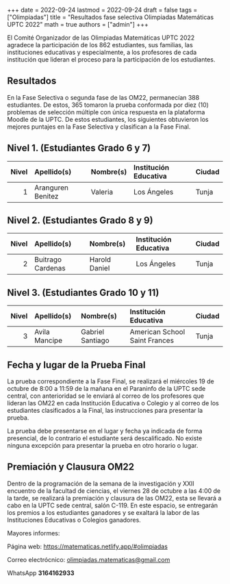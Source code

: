+++
date      = 2022-09-24
lastmod   = 2022-09-24
draft     = false
tags      = ["Olimpiadas"]
title     = "Resultados fase selectiva Olimpiadas Matemáticas UPTC 2022"
math      = true
authors   = ["admin"]
+++

El Comité Organizador de las Olimpiadas Matemáticas UPTC 2022 agradece la participación de los 862 estudiantes, sus familias, las instituciones educativas y especialmente, a los profesores de cada institución que lideran el proceso para la participación de los estudiantes.

## Resultados

En la Fase Selectiva o segunda fase de las OM22, permanecían 388 estudiantes. De estos, 365 tomaron la prueba conformada por diez (10) problemas de selección múltiple con única respuesta en la plataforma Moodle de la UPTC. De estos estudiantes, los siguientes obtuvieron los mejores puntajes en la Fase Selectiva y clasifican a la Fase Final. 

## Nivel 1. (Estudiantes Grado 6 y 7)


| Nivel|Apellido(s)           |Nombre(s)              |Institución Educativa            | Ciudad  |
|-----:|:---------------------|:----------------------|:--------------------------------|:--------|
|1     |Aranguren Benitez     |Valeria              |Los Ángeles                             |Tunja        |



## Nivel 2. (Estudiantes Grado 8 y 9)

| Nivel|Apellido(s)           |Nombre(s)              |Institución Educativa            | Ciudad |
|-----:|:---------------------|:----------------------|:--------------------------------|:--------------|
|2     |Buitrago Cardenas     |Harold Daniel        |Los Ángeles                             |Tunja        |

## Nivel 3. (Estudiantes Grado 10 y 11)

| Nivel|Apellido(s)           |Nombre(s)              |Institución Educativa            | Ciudad |
|-----:|:---------------------|:----------------------|:--------------------------------|:------------|
|3     |Avila Mancipe         |Gabriel Santiago     |American School Saint Frances           |Tunja        |


## Fecha y lugar de la Prueba Final

La prueba correspondiente a la Fase Final, se realizará el miércoles 19 de octubre de 8:00 a 11:59 de la mañana en el Paraninfo de la UPTC sede central, con anterioridad se le enviará al correo de los profesores que lideran las OM22 en cada Institución Educativa o Colegio y al correo de los estudiantes clasificados a la Final, las instrucciones para presentar la prueba.

La prueba debe presentarse en el lugar y fecha ya indicada de forma presencial, de lo contrario el estudiante será descalificado. No existe ninguna excepción para presentar la prueba en otro horario o lugar.

## Premiación y Clausura OM22

Dentro de la programación de la semana de la investigación y XXII encuentro de la facultad de ciencias, el viernes 28 de octubre a las 4:00 de la tarde, se realizará la premiación y clausura de las OM22, esta se llevará a cabo en la UPTC sede central, salón C-119. En este espacio, se entregarán los premios a los estudiantes ganadores y se exaltará la labor de las Instituciones Educativas o Colegios ganadores.


Mayores informes:

Página web: https://matematicas.netlify.app/#olimpiadas

Correo electrócnico: [olimpiadas.matematicas@gmail.com](mailto:olimpiadas.matematicas@gmail.com)

WhatsApp **3164162933**
